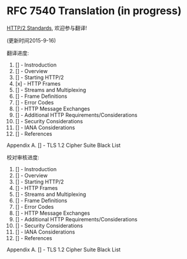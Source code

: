 # RFC 7540 Translation (in progress)

[HTTP/2 Standards](https://tools.ietf.org/html/rfc7540), 欢迎参与翻译!

(更新时间2015-9-16)

翻译进度:

1. [] - Instroduction
2. [] - Overview
3. [] - Starting HTTP/2
4. [x] - HTTP Frames
5. [] - Streams and Multiplexing
6. [] - Frame Definitions
7. [] - Error Codes
8. [] - HTTP Message Exchanges
9. [] - Additional HTTP Requirements/Considerations
10. [] - Security Considerations
11. [] - IANA Considerations
12. [] - References

Appendix A. [] - TLS 1.2 Cipher Suite Black List

校对审核进度:

1. [] - Instroduction
2. [] - Overview
3. [] - Starting HTTP/2
4. [] - HTTP Frames
5. [] - Streams and Multiplexing
6. [] - Frame Definitions
7. [] - Error Codes
8. [] - HTTP Message Exchanges
9. [] - Additional HTTP Requirements/Considerations
10. [] - Security Considerations
11. [] - IANA Considerations
12. [] - References

Appendix A. [] - TLS 1.2 Cipher Suite Black List
